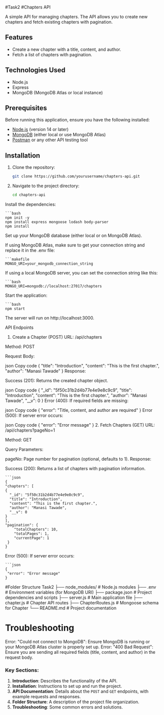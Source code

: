 #Task2 
#Chapters API

A simple API for managing chapters. The API allows you to create new chapters and fetch existing chapters with pagination.

## Features

- Create a new chapter with a title, content, and author.
- Fetch a list of chapters with pagination.

## Technologies Used

- Node.js
- Express
- MongoDB (MongoDB Atlas or local instance)

## Prerequisites

Before running this application, ensure you have the following installed:

- [Node.js](https://nodejs.org/) (version 14 or later)
- [MongoDB](https://www.mongodb.com/) (either local or use MongoDB Atlas)
- [Postman](https://www.postman.com/) or any other API testing tool

## Installation

1. Clone the repository:

   ```bash
   git clone https://github.com/yourusername/chapters-api.git

2. Navigate to the project directory:
    ```bash
    cd chapters-api


Install the dependencies:

    ```bash
    npm init -y
    npm install express mongoose lodash body-parser
    npm install
Set up your MongoDB database (either local or on MongoDB Atlas).

If using MongoDB Atlas, make sure to get your connection string and replace it in the .env file:

    ```makefile
    MONGO_URI=your_mongodb_connection_string

If using a local MongoDB server, you can set the connection string like this:

    ```bash
    MONGO_URI=mongodb://localhost:27017/chapters
Start the application:
    
    ```bash
    npm start
The server will run on http://localhost:3000.

API Endpoints
1. Create a Chapter (POST)
URL: /api/chapters

Method: POST

Request Body:

json
Copy code
{
  "title": "Introduction",
  "content": "This is the first chapter.",
  "author": "Manasi Tawade"
}
Response:

Success (201): Returns the created chapter object.

json
Copy code
{
  "_id": "5f50c31b2d4b77e4e9e8c9c9",
  "title": "Introduction",
  "content": "This is the first chapter.",
  "author": "Manasi Tawade",
  "__v": 0
}
Error (400): If required fields are missing:

json
Copy code
{
  "error": "Title, content, and author are required"
}
Error (500): If server error occurs:

json
Copy code
{
  "error": "Error message"
}
2. Fetch Chapters (GET)
URL: /api/chapters?pageNo=1

Method: GET

Query Parameters:

pageNo: Page number for pagination (optional, defaults to 1).
Response:

Success (200): Returns a list of chapters with pagination information.

    ```json
    {
    "chapters": [
    {
      "_id": "5f50c31b2d4b77e4e9e8c9c9",
      "title": "Introduction",
      "content": "This is the first chapter.",
      "author": "Manasi Tawade",
      "__v": 0
    }
    ],
    "pagination": {
        "totalChapters": 10,
        "totalPages": 1,
        "currentPage": 1
     }
    }
Error (500): If server error occurs:

    ```json
    {
     "error": "Error message"
    }
#Folder Structure
Task2
├── node_modules/          # Node.js modules
├── .env                   # Environment variables (for MongoDB URI)
├── package.json           # Project dependencies and scripts
├── server.js              # Main application file
├── chapter.js         # Chapter API routes
├── ChapterRoutes.js         # Mongoose schema for Chapter
└── README.md              # Project documentation
# Troubleshooting
Error: "Could not connect to MongoDB": Ensure MongoDB is running or your MongoDB Atlas cluster is properly set up.
Error: "400 Bad Request": Ensure you are sending all required fields (title, content, and author) in the request body.


### Key Sections:

1. **Introduction**: Describes the functionality of the API.
2. **Installation**: Instructions to set up and run the project.
3. **API Documentation**: Details about the `POST` and `GET` endpoints, with example requests and responses.
4. **Folder Structure**: A description of the project file organization.
5. **Troubleshooting**: Some common errors and solutions.
